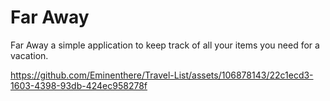 # Far Away

Far Away a simple application to keep track of all your items you need for a vacation.

https://github.com/Eminenthere/Travel-List/assets/106878143/22c1ecd3-1603-4398-93db-424ec958278f

